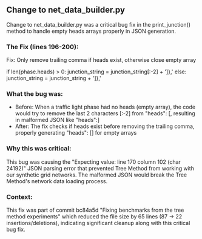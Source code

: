 ## Change to net_data_builder.py

Change to net_data_builder.py was a critical bug fix in the
print_junction() method to handle empty heads arrays properly in JSON
generation.

### The Fix (lines 196-200):

Fix: Only remove trailing comma if heads exist, otherwise close empty array

if len(phase.heads) > 0:
junction_string = junction_string[:-2] + ']},'
else:
junction_string = junction_string + ']},'

### What the bug was:

- Before: When a traffic light phase had no heads (empty array), the code would
  try to remove the last 2 characters [:-2] from "heads": [, resulting in
  malformed JSON like "heads":]
- After: The fix checks if heads exist before removing the trailing comma,
  properly generating "heads": [] for empty arrays

### Why this was critical:

This bug was causing the "Expecting value: line 170 column 102 (char 24192)"
JSON parsing error that prevented Tree Method from working with our synthetic
grid networks. The malformed JSON would break the Tree Method's network data
loading process.

### Context:

This fix was part of commit bc84a5d "Fixing benchmarks from the tree method
experiments" which reduced the file size by 65 lines (87 → 22
insertions/deletions), indicating significant cleanup along with this critical
bug fix.
